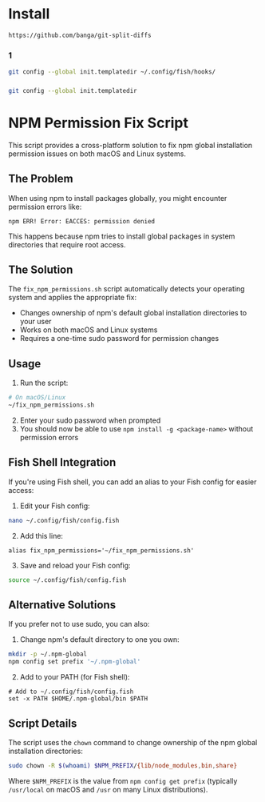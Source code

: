 # Install

```
https://github.com/banga/git-split-diffs
```

### 1

```bash
git config --global init.templatedir ~/.config/fish/hooks/
```

### 

```bash
git config --global init.templatedir
```



# NPM Permission Fix Script

This script provides a cross-platform solution to fix npm global installation permission issues on both macOS and Linux systems.

## The Problem

When using npm to install packages globally, you might encounter permission errors like:

```
npm ERR! Error: EACCES: permission denied
```

This happens because npm tries to install global packages in system directories that require root access.

## The Solution

The `fix_npm_permissions.sh` script automatically detects your operating system and applies the appropriate fix:

- Changes ownership of npm's default global installation directories to your user
- Works on both macOS and Linux systems
- Requires a one-time sudo password for permission changes

## Usage

1. Run the script:

```bash
# On macOS/Linux
~/fix_npm_permissions.sh
```

2. Enter your sudo password when prompted
3. You should now be able to use `npm install -g <package-name>` without permission errors

## Fish Shell Integration

If you're using Fish shell, you can add an alias to your Fish config for easier access:

1. Edit your Fish config:

```bash
nano ~/.config/fish/config.fish
```

2. Add this line:

```fish
alias fix_npm_permissions='~/fix_npm_permissions.sh'
```

3. Save and reload your Fish config:

```bash
source ~/.config/fish/config.fish
```

## Alternative Solutions

If you prefer not to use sudo, you can also:

1. Change npm's default directory to one you own:

```bash
mkdir -p ~/.npm-global
npm config set prefix '~/.npm-global'
```

2. Add to your PATH (for Fish shell):

```fish
# Add to ~/.config/fish/config.fish
set -x PATH $HOME/.npm-global/bin $PATH
```

## Script Details

The script uses the `chown` command to change ownership of the npm global installation directories:

```bash
sudo chown -R $(whoami) $NPM_PREFIX/{lib/node_modules,bin,share}
```

Where `$NPM_PREFIX` is the value from `npm config get prefix` (typically `/usr/local` on macOS and `/usr` on many Linux distributions).
